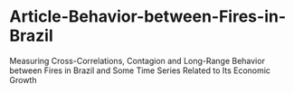 # Article-Behavior-between-Fires-in-Brazil
Measuring Cross-Correlations, Contagion and Long-Range Behavior between Fires in Brazil and Some Time Series Related to Its Economic Growth
